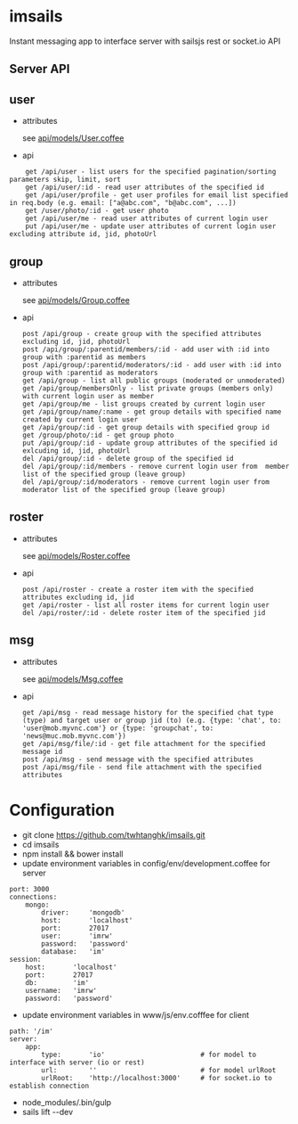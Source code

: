 # imsails

Instant messaging app to interface server with sailsjs rest or socket.io API


Server API
---------------------------------------------------------
## user

* attributes

	see [api/models/User.coffee](https://github.com/twhtanghk/imsails/blob/master/api/models/User.coffee)
		
* api

```
    get /api/user - list users for the specified pagination/sorting parameters skip, limit, sort
    get /api/user/:id - read user attributes of the specified id
    get /api/user/profile - get user profiles for email list specified in req.body (e.g. email: ["a@abc.com", "b@abc.com", ...])
    get /user/photo/:id - get user photo 
    get /api/user/me - read user attributes of current login user
    put /api/user/me - update user attributes of current login user excluding attribute id, jid, photoUrl 
```

## group

* attributes
	
	see [api/models/Group.coffee](https://github.com/twhtanghk/imsails/blob/master/api/models/Group.coffee)
	
* api
	```
	post /api/group - create group with the specified attributes excluding id, jid, photoUrl
	post /api/group/:parentid/members/:id - add user with :id into group with :parentid as members
	post /api/group/:parentid/moderators/:id - add user with :id into group with :parentid as moderators
    get /api/group - list all public groups (moderated or unmoderated)
    get /api/group/membersOnly - list private groups (members only) with current login user as member
    get /api/group/me - list groups created by current login user
    get /api/group/name/:name - get group details with specified name created by current login user
    get /api/group/:id - get group details with specified group id
    get /group/photo/:id - get group photo
    put /api/group/:id - update group attributes of the specified id exlcuding id, jid, photoUrl
    del /api/group/:id - delete group of the specified id
    del /api/group/:id/members - remove current login user from  member list of the specified group (leave group)
    del /api/group/:id/moderators - remove current login user from  moderator list of the specified group (leave group)
	```

## roster
   
* attributes

	see [api/models/Roster.coffee](https://github.com/twhtanghk/imsails/blob/master/api/models/Roster.coffee)

* api

	``` 
    post /api/roster - create a roster item with the specified attributes excluding id, jid
    get /api/roster - list all roster items for current login user
    del /api/roster/:id - delete roster item of the specified jid
	```

## msg

* attributes
	
	see [api/models/Msg.coffee](https://github.com/twhtanghk/imsails/blob/master/api/models/Msg.coffee)

* api
	```
    get /api/msg - read message history for the specified chat type (type) and target user or group jid (to) (e.g. {type: 'chat', to: 'user@mob.myvnc.com'} or {type: 'groupchat', to: 'news@muc.mob.myvnc.com'})
    get /api/msg/file/:id - get file attachment for the specified message id
    post /api/msg - send message with the specified attributes
    post /api/msg/file - send file attachment with the specified attributes
	```

Configuration
=============

*   git clone https://github.com/twhtanghk/imsails.git
*   cd imsails
*   npm install && bower install
*   update environment variables in config/env/development.coffee for server
```
port: 3000
connections:
	mongo:
		driver:		'mongodb'
		host:		'localhost'
		port:		27017
		user:		'imrw'
		password:	'password'
		database:	'im'
session:
	host: 		'localhost'
	port: 		27017
	db:			'im'
	username:	'imrw'
	password:	'password'
```

*	update environment variables in www/js/env.cofffee for client
```
path: '/im'		
server:
	app:
		type:		'io'						# for model to interface with server (io or rest)
		url:		''							# for model urlRoot
		urlRoot:	'http://localhost:3000'		# for socket.io to establish connection
```

*	node_modules/.bin/gulp
*	sails lift --dev
